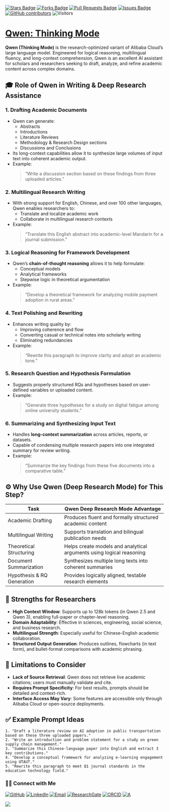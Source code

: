 <a href="https://github.com/drshahizan/short-course/stargazers"><img src="https://img.shields.io/github/stars/drshahizan/short-course" alt="Stars Badge"/></a>
<a href="https://github.com/drshahizan/short-course/network/members"><img src="https://img.shields.io/github/forks/drshahizan/short-course" alt="Forks Badge"/></a>
<a href="https://github.com/drshahizan/short-course/pulls"><img src="https://img.shields.io/github/issues-pr/drshahizan/short-course" alt="Pull Requests Badge"/></a>
<a href="https://github.com/drshahizan/short-course"><img src="https://img.shields.io/github/issues/drshahizan/short-course" alt="Issues Badge"/></a>
<a href="https://github.com/drshahizan/short-course/graphs/contributors"><img alt="GitHub contributors" src="https://img.shields.io/github/contributors/drshahizan/short-course?color=2b9348"></a>
![Visitors](https://api.visitorbadge.io/api/visitors?path=https%3A%2F%2Fgithub.com%2Fdrshahizan%2Fshort-course&labelColor=%23d9e3f0&countColor=%23697689&style=flat)

# [Qwen: Thinking Mode](https://chat.qwen.ai/)

**Qwen (Thinking Mode)** is the research-optimized variant of Alibaba Cloud’s large language model. Engineered for logical reasoning, multilingual fluency, and long-context comprehension, Qwen is an excellent AI assistant for scholars and researchers seeking to draft, analyze, and refine academic content across complex domains.

## 🎓 Role of Qwen in Writing & Deep Research Assistance

### 1. **Drafting Academic Documents**
- Qwen can generate:
  - Abstracts
  - Introductions
  - Literature Reviews
  - Methodology & Research Design sections
  - Discussions and Conclusions
- Its long-context capabilities allow it to synthesize large volumes of input text into coherent academic output.
- Example:  
  > “Write a discussion section based on these findings from three uploaded articles.”

### 2. **Multilingual Research Writing**
- With strong support for English, Chinese, and over 100 other languages, Qwen enables researchers to:
  - Translate and localize academic work
  - Collaborate in multilingual research contexts
- Example:  
  > “Translate this English abstract into academic-level Mandarin for a journal submission.”

### 3. **Logical Reasoning for Framework Development**
- Qwen’s **chain-of-thought reasoning** allows it to help formulate:
  - Conceptual models
  - Analytical frameworks
  - Stepwise logic in theoretical argumentation
- Example:  
  > “Develop a theoretical framework for analyzing mobile payment adoption in rural areas.”

### 4. **Text Polishing and Rewriting**
- Enhances writing quality by:
  - Improving coherence and flow
  - Converting casual or technical notes into scholarly writing
  - Eliminating redundancies
- Example:  
  > “Rewrite this paragraph to improve clarity and adopt an academic tone.”

### 5. **Research Question and Hypothesis Formulation**
- Suggests properly structured RQs and hypotheses based on user-defined variables or uploaded content.
- Example:  
  > “Generate three hypotheses for a study on digital fatigue among online university students.”

### 6. **Summarizing and Synthesizing Input Text**
- Handles **long-context summarization** across articles, reports, or datasets.
- Capable of condensing multiple research papers into one integrated summary for review writing.
- Example:  
  > “Summarize the key findings from these five documents into a comparative table.”

## ⚙️ Why Use Qwen (Deep Research Mode) for This Step?

| Task                             | Qwen Deep Research Mode Advantage                                       |
|----------------------------------|-------------------------------------------------------------------------|
| Academic Drafting                | Produces fluent and formally structured academic content                |
| Multilingual Writing             | Supports translation and bilingual publication needs                    |
| Theoretical Structuring          | Helps create models and analytical arguments using logical reasoning    |
| Document Summarization           | Synthesizes multiple long texts into coherent summaries                  |
| Hypothesis & RQ Generation       | Provides logically aligned, testable research elements                  |

## 🚀 Strengths for Researchers

- **High Context Window**: Supports up to 128k tokens (in Qwen 2.5 and Qwen 3), enabling full-paper or chapter-level reasoning.
- **Domain Adaptability**: Effective in sciences, engineering, social science, and business research.
- **Multilingual Strength**: Especially useful for Chinese-English academic collaboration.
- **Structured Output Generation**: Produces outlines, flowcharts (in text form), and bullet-format comparisons with academic phrasing.

## 📌 Limitations to Consider

- **Lack of Source Retrieval**: Qwen does not retrieve live academic citations; users must manually validate and cite.
- **Requires Prompt Specificity**: For best results, prompts should be detailed and context-rich.
- **Interface Access May Vary**: Some features are accessible only through Alibaba Cloud or open-source deployments.

## ✅ Example Prompt Ideas

```text
1. "Draft a literature review on AI adoption in public transportation based on these three uploaded papers."
2. "Write an introduction and problem statement for a study on green supply chain management."
3. "Summarize this Chinese-language paper into English and extract 3 key contributions."
4. "Develop a conceptual framework for analyzing e-learning engagement using UTAUT."
5. "Rewrite this paragraph to meet Q1 journal standards in the education technology field."
```

### 🙌🏻 Connect with Me
<p align="left">
    <a href="https://github.com/drshahizan" target="_blank"><img alt="GitHub" src="https://img.shields.io/badge/-@drshahizan-181717?style=flat-square&logo=GitHub&logoColor=white"></a>
    <a href="https://www.linkedin.com/in/drshahizan" target="_blank"><img alt="LinkedIn" src="https://img.shields.io/badge/-drshahizan-blue?style=flat-square&logo=Linkedin&logoColor=white&link=https://www.linkedin.com/in/drshahizan/"></a>
    <a href="mailto:shahizan@utm.my" target="_blank"><img alt="Email" src="https://img.shields.io/badge/-shahizan@utm.my-c14438?style=flat-square&logo=Gmail&logoColor=white&link=mailto:shahizan@utm.my.com"></a>
    <a href="https://www.researchgate.net/profile/Mohd-Othman-28" target="_blank"><img alt="ResearchGate" src="https://img.shields.io/badge/-ResearchGate-00CCBB?style=flat-square&logo=ResearchGate&logoColor=white"></a>
    <a href="https://orcid.org/0000-0003-4261-1873" target="_blank"><img alt="ORCID" src="https://img.shields.io/badge/-ORCID-A6CE39?style=flat-square&logo=ORCID&logoColor=white"></a> 
 <a href="https://visitorbadge.io/status?path=https%3A%2F%2Fgithub.com%2Fdrshahizan" target="_blank"><img alt="A" src="https://api.visitorbadge.io/api/visitors?path=https%3A%2F%2Fgithub.com%2Fdrshahizan&labelColor=%23697689&countColor=%23555555&style=plastic"></a>
 
![](https://hit.yhype.me/github/profile?user_id=81284918)
</p>

